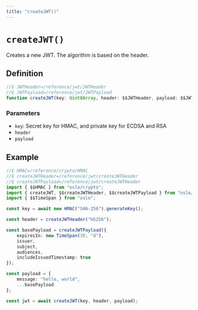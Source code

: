 ```yaml
---
title: "createJWT()"
---
```


# `createJWT()`

Creates a new JWT. The algorithm is based on the header.

## Definition

```ts
//$ JWTHeader=/reference/jwt/JWTHeader
//$ JWTPayload=/reference/jwt/JWTPayload
function createJWT(key: Uint8Array, header: $$JWTHeader, payload: $$JWTPayload): Promise<string>;
```

### Parameters

- `key`: Secret key for HMAC, and private key for ECDSA and RSA
- `header`
- `payload`

## Example

```ts
//$ HMAC=/reference/crypto/HMAC
//$ createJWTHeader=/reference/jwt/createJWTHeader
//$ createJWTPayload=/reference/jwt/createJWTHeader
import { $$HMAC } from "oslo/crypto";
import { createJWT, $$createJWTHeader, $$createJWTPayload } from "oslo/jwt";
import { $$TimeSpan } from "oslo";

const key = await new HMAC("SHA-256").generateKey();

const header = createJWTHeader("HS256");

const basePayload = createJWTPayload({
	expiresIn: new TimeSpan(30, "d"),
	issuer,
	subject,
	audiences,
	includeIssuedTimestamp: true
});

const payload = {
	message: "hello, world",
	...basePayload
};

const jwt = await createJWT(key, header, payload);
```

